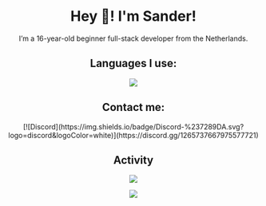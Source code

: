<div align="center">
<h1>Hey 👋! I'm Sander!</h1>
<p>I’m a 16-year-old beginner full-stack developer from the Netherlands.</p> 

<h2>Languages I use:</h2>
<img src="https://skillicons.dev/icons?i=html,css,js,tailwind,php,md,mysql,figma,discordjs,bots,nodejs,vscode,visualstudio"/>

<h2>Contact me:</h2>
[![Discord](https://img.shields.io/badge/Discord-%237289DA.svg?logo=discord&logoColor=white)](https://discord.gg/1265737667975577721) 

<h2>Activity</h2>
<a href="https://discord.com/users/1265737667975577721"><img src="https://lanyard.cnrad.dev/api/1265737667975577721?bg=002A54&borderRadius=10&idleMessage=&theme=dark&showDisplayName=true" /></a>

[![](https://visitcount.itsvg.in/api?id=sanderhd&icon=0&color=12)](https://visitcount.itsvg.in)
</div>
